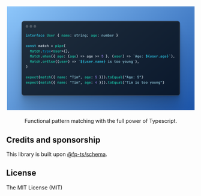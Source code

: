 <h3 align="center">
  <img src="./docs/example.png" width="500">
</h3>

<p align="center">
Functional pattern matching with the full power of Typescript.
</p>

## Credits and sponsorship

This library is built upon [@fp-ts/schema](https://github.com/fp-ts/schema).

## License

The MIT License (MIT)
